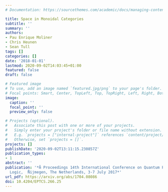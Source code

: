 ```yaml
---
# Documentation: https://sourcethemes.com/academic/docs/managing-content/

title: Space in Monoidal Categories
subtitle: ''
summary: ''
authors:
- Pau Enrique Moliner
- Chris Heunen
- Sean Tull
tags: []
categories: []
date: '2018-01-01'
lastmod: 2020-09-02T14:03:45+01:00
featured: false
draft: false

# Featured image
# To use, add an image named `featured.jpg/png` to your page's folder.
# Focal points: Smart, Center, TopLeft, Top, TopRight, Left, Right, BottomLeft, Bottom, BottomRight.
image:
  caption: ''
  focal_point: ''
  preview_only: false

# Projects (optional).
#   Associate this post with one or more of your projects.
#   Simply enter your project's folder or file name without extension.
#   E.g. `projects = ["internal-project"]` references `content/project/deep-learning/index.md`.
#   Otherwise, set `projects = []`.
projects: []
publishDate: '2020-09-02T13:11:15.230857Z'
publication_types:
- 1
abstract: ''
publication: '*m̊ Proceedings 14th International Conference on Quantum Physics and
  Logic,  ̊Nijmegen, The Netherlands, 3-7 July 2017*'
url_pdf: https://arxiv.org/abs/1704.08086
doi: 10.4204/EPTCS.266.25
---
```

